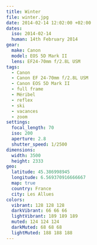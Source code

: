 ```yaml
---
title: Winter
file: winter.jpg
date: 2014-02-14 12:02:00 +02:00
dates:
  iso: 2014-02-14
  human: 14th February 2014
gear:
  make: Canon
  model: EOS 5D Mark II
  lens: EF24-70mm f/2.8L USM
tags:
  - Canon
  - Canon EF 24-70mm f/2.8L USM
  - Canon EOS 5D Mark II
  - full frame
  - Méribel
  - reflex
  - ski
  - vacances
  - zoom
settings:
  focal_length: 70
  iso: 200
  aperture: 2.8
  shutter_speed: 1/2500
dimensions:
  width: 3500
  height: 2333
geo:
  latitude: 45.386998945
  longitude: 6.569370916666667
  map: true
  country: France
  city: Les Allues
colors:
  vibrant: 128 128 128
  darkVibrant: 66 66 66
  lightVibrant: 189 189 189
  muted: 124 124 124
  darkMuted: 68 68 68
  lightMuted: 188 188 188
---
```



